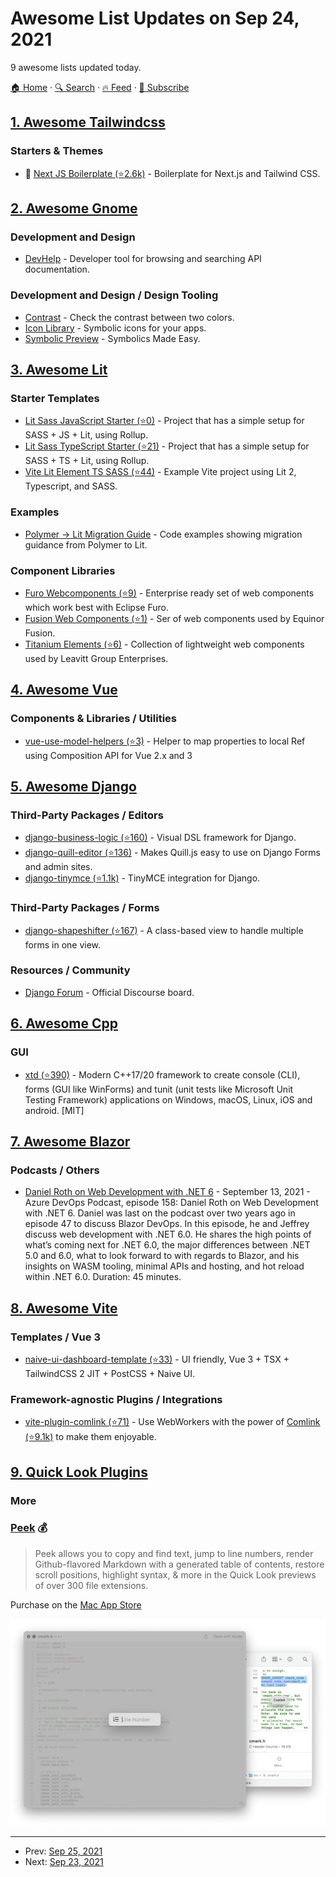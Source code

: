 # Awesome List Updates on Sep 24, 2021

9 awesome lists updated today.

[🏠 Home](/README.md) · [🔍 Search](https://test.trackawesomelist.com/search/) · [🔥 Feed](https://test.trackawesomelist.com/feed.xml) · [📮 Subscribe](https://trackawesomelist.us17.list-manage.com/subscribe?u=d2f0117aa829c83a63ec63c2f&id=36a103854c)



## [1. Awesome Tailwindcss](/content/aniftyco/awesome-tailwindcss/README.md)

### Starters & Themes

*   🚀 [Next JS Boilerplate (⭐2.6k)](https://github.com/ixartz/Next-js-Boilerplate) - Boilerplate for Next.js and Tailwind CSS.

## [2. Awesome Gnome](/content/Kazhnuz/awesome-gnome/README.md)

### Development and Design

*   [DevHelp](https://apps.gnome.org/app/org.gnome.Devhelp/) - Developer tool for browsing and searching API documentation.

### Development and Design / Design Tooling

*   [Contrast](https://gitlab.gnome.org/World/design/contrast) - Check the contrast between two colors.
*   [Icon Library](https://apps.gnome.org/app/org.gnome.design.IconLibrary/) - Symbolic icons for your apps.
*   [Symbolic Preview](https://apps.gnome.org/app/org.gnome.design.SymbolicPreview/) - Symbolics Made Easy.

## [3. Awesome Lit](/content/web-padawan/awesome-lit/README.md)

### Starter Templates

*   [Lit Sass JavaScript Starter (⭐0)](https://github.com/e111077/lit-sass-js-starter) - Project that has a simple setup for SASS + JS + Lit, using Rollup.
*   [Lit Sass TypeScript Starter (⭐21)](https://github.com/e111077/lit-sass-ts-starter) - Project that has a simple setup for SASS + TS + Lit, using Rollup.
*   [Vite Lit Element TS SASS (⭐44)](https://github.com/e111077/vite-lit-element-ts-sass) - Example Vite project using Lit 2, Typescript, and SASS.

### Examples

*   [Polymer → Lit Migration Guide](https://kevinpschaaf.github.io/lit-migration-guide) - Code examples showing migration guidance from Polymer to Lit.

### Component Libraries

*   [Furo Webcomponents (⭐9)](https://github.com/eclipse/eclipsefuro-web) - Enterprise ready set of web components which work best with Eclipse Furo.
*   [Fusion Web Components (⭐1)](https://github.com/equinor/fusion-web-components) - Ser of web components used by Equinor Fusion.
*   [Titanium Elements (⭐6)](https://github.com/LeavittSoftware/titanium-elements) - Collection of lightweight web components used by Leavitt Group Enterprises.

## [4. Awesome Vue](/content/vuejs/awesome-vue/README.md)

### Components & Libraries / Utilities

*   [vue-use-model-helpers (⭐3)](https://github.com/sergiocarracedo/vue-use-model-helpers) - Helper to map properties to local Ref using Composition API for Vue 2.x and 3

## [5. Awesome Django](/content/wsvincent/awesome-django/README.md)

### Third-Party Packages / Editors

*   [django-business-logic (⭐160)](https://github.com/dgk/django-business-logic) - Visual DSL framework for Django.
*   [django-quill-editor (⭐136)](https://github.com/LeeHanYeong/django-quill-editor) - Makes Quill.js easy to use on Django Forms and admin sites.
*   [django-tinymce (⭐1.1k)](https://github.com/jazzband/django-tinymce) - TinyMCE integration for Django.

### Third-Party Packages / Forms

*   [django-shapeshifter (⭐167)](https://github.com/kennethlove/django-shapeshifter) - A class-based view to handle multiple forms in one view.

### Resources / Community

*   [Django Forum](https://forum.djangoproject.com/) - Official Discourse board.

## [6. Awesome Cpp](/content/fffaraz/awesome-cpp/README.md)

### GUI

*   [xtd (⭐390)](https://github.com/gammasoft71/xtd) - Modern C++17/20 framework to create console (CLI), forms (GUI like WinForms) and tunit (unit tests like Microsoft Unit Testing Framework) applications on Windows, macOS, Linux, iOS and android. \[MIT]

## [7. Awesome Blazor](/content/AdrienTorris/awesome-blazor/README.md)

### Podcasts / Others

*   [Daniel Roth on Web Development with .NET 6](http://azuredevopspodcast.clear-measure.com/daniel-roth-on-web-development-with-net-6-episode-158) - September 13, 2021 - Azure DevOps Podcast, episode 158: Daniel Roth on Web Development with .NET 6. Daniel was last on the podcast over two years ago in episode 47 to discuss Blazor DevOps. In this episode, he and Jeffrey discuss web development with .NET 6.0. He shares the high points of what’s coming next for .NET 6.0, the major differences between .NET 5.0 and 6.0, what to look forward to with regards to Blazor, and his insights on WASM tooling, minimal APIs and hosting, and hot reload within .NET 6.0. Duration: 45 minutes.

## [8. Awesome Vite](/content/vitejs/awesome-vite/README.md)

### Templates / Vue 3

*   [naive-ui-dashboard-template (⭐33)](https://github.com/Innei/naive-ui-dashboard-template) - UI friendly, Vue 3 + TSX + TailwindCSS 2 JIT + PostCSS + Naive UI.

### Framework-agnostic Plugins / Integrations

*   [vite-plugin-comlink (⭐71)](https://github.com/mathe42/vite-plugin-comlink) - Use WebWorkers with the power of [Comlink (⭐9.1k)](https://github.com/GoogleChromeLabs/comlink) to make them enjoyable.

## [9. Quick Look Plugins](/content/sindresorhus/quick-look-plugins/README.md)

### More

### [Peek](https://bigzlabs.com/peek) 💰

> Peek allows you to copy and find text, jump to line numbers, render Github-flavored Markdown with a generated table of contents, restore scroll positions, highlight syntax, & more in the Quick Look previews of over 300 file extensions.

Purchase on the [Mac App Store](https://apps.apple.com/app/peek-quick-look-extension/id1554235898)

[![](https://github.com/sindresorhus/quick-look-plugins/raw/main/screenshots/Peek.png)](https://bigzlabs.com/peek)

---

- Prev: [Sep 25, 2021](/content/2021/09/25/README.md)
- Next: [Sep 23, 2021](/content/2021/09/23/README.md)